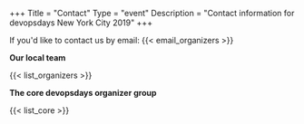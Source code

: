 +++
Title = "Contact"
Type = "event"
Description = "Contact information for devopsdays New York City 2019"
+++

If you'd like to contact us by email: {{< email_organizers >}}

**Our local team**

{{< list_organizers >}}

**The core devopsdays organizer group**

{{< list_core >}}
